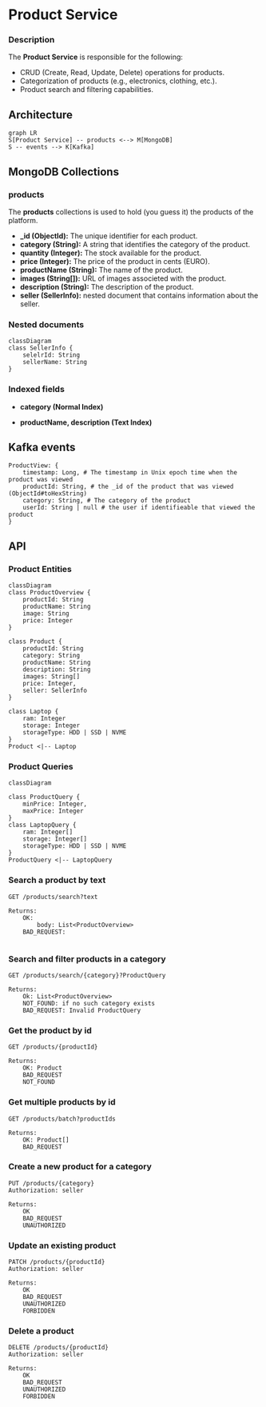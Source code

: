 # Product Service
### Description
The **Product Service** is responsible for the following:
- CRUD (Create, Read, Update, Delete) operations for products.
- Categorization of products (e.g., electronics, clothing, etc.).
- Product search and filtering capabilities.

## Architecture
```mermaid
graph LR
S[Product Service] -- products <--> M[MongoDB]
S -- events --> K[Kafka]
```

## MongoDB Collections
### products
The **products** collections is used to hold (you guess it) the products of the platform.

- **_id (ObjectId):** The unique identifier for each product.
- **category (String):** A string that identifies the category of the product.
- **quantity (Integer):** The stock available for the product.
- **price (Integer):** The price of the product in cents (EURO).
- **productName (String):** The name of the product.
- **images (String[]):** URL of images associeted with the product. 
- **description (String):** The description of the product.
- **seller (SellerInfo):** nested document that contains information about the seller.

### Nested documents
```mermaid
classDiagram
class SellerInfo {
    selelrId: String
    sellerName: String
}
```

### Indexed fields
- **category (Normal Index)**

- **productName, description (Text Index)**

## Kafka events
```
ProductView: {
    timestamp: Long, # The timestamp in Unix epoch time when the product was viewed 
    productId: String, # the _id of the product that was viewed (ObjectId#toHexString)
    category: String, # The category of the product
    userId: String | null # the user if identifieable that viewed the product
}
```

## API
### Product Entities
```mermaid
classDiagram
class ProductOverview {
    productId: String
    productName: String
    image: String
    price: Integer
}

class Product {
    productId: String
    category: String
    productName: String
    description: String
    images: String[]
    price: Integer,
    seller: SellerInfo
}

class Laptop {
    ram: Integer
    storage: Integer
    storageType: HDD | SSD | NVME
}
Product <|-- Laptop
```
### Product Queries
```mermaid
classDiagram

class ProductQuery {
    minPrice: Integer,
    maxPrice: Integer
}
class LaptopQuery {
    ram: Integer[]
    storage: Integer[]
    storageType: HDD | SSD | NVME
}
ProductQuery <|-- LaptopQuery
```


### Search a product by text
```
GET /products/search?text

Returns: 
    OK: 
        body: List<ProductOverview>
    BAD_REQUEST:
        
```

### Search and filter products in a category
```
GET /products/search/{category}?ProductQuery

Returns:
    Ok: List<ProductOverview>
    NOT_FOUND: if no such category exists
    BAD_REQUEST: Invalid ProductQuery
```

### Get the product by id
```
GET /products/{productId}

Returns:
    OK: Product
    BAD_REQUEST
    NOT_FOUND
```

### Get multiple products by id
```
GET /products/batch?productIds

Returns:
    OK: Product[]
    BAD_REQUEST
```

### Create a new product for a category
```
PUT /products/{category}
Authorization: seller

Returns:
    OK
    BAD_REQUEST
    UNAUTHORIZED
```

### Update an existing product
```
PATCH /products/{productId}
Authorization: seller

Returns:
    OK
    BAD_REQUEST
    UNAUTHORIZED
    FORBIDDEN
```

### Delete a product
```
DELETE /products/{productId}
Authorization: seller

Returns:
    OK
    BAD_REQUEST
    UNAUTHORIZED
    FORBIDDEN
```